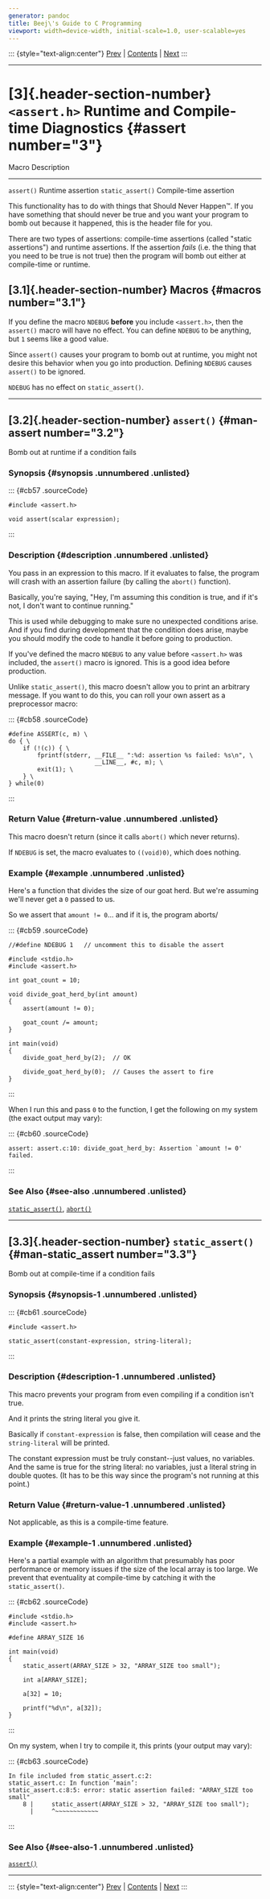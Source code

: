 ```yaml
---
generator: pandoc
title: Beej\'s Guide to C Programming
viewport: width=device-width, initial-scale=1.0, user-scalable=yes
---
```


::: {style="text-align:center"}
[Prev](the-c-language.html) \| [Contents](index.html) \| [Next](complex.html)
:::

------------------------------------------------------------------------

# [3]{.header-section-number} `<assert.h>` Runtime and Compile-time Diagnostics {#assert number="3"}

  Macro               Description
  ------------------- ------------------------
  `assert()`          Runtime assertion
  `static_assert()`   Compile-time assertion

This functionality has to do with things that Should Never Happen™. If you have something that should never be true and you want your program to bomb out because it happened, this is the header file for you.

There are two types of assertions: compile-time assertions (called "static assertions") and runtime assertions. If the assertion *fails* (i.e. the thing that you need to be true is not true) then the program will bomb out either at compile-time or runtime.

## [3.1]{.header-section-number} Macros {#macros number="3.1"}

If you define the macro `NDEBUG` **before** you include `<assert.h>`, then the `assert()` macro will have no effect. You can define `NDEBUG` to be anything, but `1` seems like a good value.

Since `assert()` causes your program to bomb out at runtime, you might not desire this behavior when you go into production. Defining `NDEBUG` causes `assert()` to be ignored.

`NDEBUG` has no effect on `static_assert()`.

------------------------------------------------------------------------

## [3.2]{.header-section-number} `assert()` {#man-assert number="3.2"}

Bomb out at runtime if a condition fails

### Synopsis {#synopsis .unnumbered .unlisted}

::: {#cb57 .sourceCode}
``` {.sourceCode .c}
#include <assert.h>

void assert(scalar expression);
```
:::

### Description {#description .unnumbered .unlisted}

You pass in an expression to this macro. If it evaluates to false, the program will crash with an assertion failure (by calling the `abort()` function).

Basically, you're saying, "Hey, I'm assuming this condition is true, and if it's not, I don't want to continue running."

This is used while debugging to make sure no unexpected conditions arise. And if you find during development that the condition does arise, maybe you should modify the code to handle it before going to production.

If you've defined the macro `NDEBUG` to any value before `<assert.h>` was included, the `assert()` macro is ignored. This is a good idea before production.

Unlike `static_assert()`, this macro doesn't allow you to print an arbitrary message. If you want to do this, you can roll your own assert as a preprocessor macro:

::: {#cb58 .sourceCode}
``` {.sourceCode .c}
#define ASSERT(c, m) \
do { \
    if (!(c)) { \
        fprintf(stderr, __FILE__ ":%d: assertion %s failed: %s\n", \
                        __LINE__, #c, m); \
        exit(1); \
    } \
} while(0)
```
:::

### Return Value {#return-value .unnumbered .unlisted}

This macro doesn't return (since it calls `abort()` which never returns).

If `NDEBUG` is set, the macro evaluates to `((void)0)`, which does nothing.

### Example {#example .unnumbered .unlisted}

Here's a function that divides the size of our goat herd. But we're assuming we'll never get a `0` passed to us.

So we assert that `amount != 0`... and if it is, the program aborts/

::: {#cb59 .sourceCode}
``` {.sourceCode .numberSource .c .numberLines}
//#define NDEBUG 1   // uncomment this to disable the assert

#include <stdio.h>
#include <assert.h>

int goat_count = 10;

void divide_goat_herd_by(int amount)
{
    assert(amount != 0);

    goat_count /= amount;
}  

int main(void)
{
    divide_goat_herd_by(2);  // OK

    divide_goat_herd_by(0);  // Causes the assert to fire
}
```
:::

When I run this and pass `0` to the function, I get the following on my system (the exact output may vary):

::: {#cb60 .sourceCode}
``` {.sourceCode .default}
assert: assert.c:10: divide_goat_herd_by: Assertion `amount != 0' failed.
```
:::

### See Also {#see-also .unnumbered .unlisted}

[`static_assert()`](assert.html#man-static_assert), [`abort()`](stdlib.html#man-abort)

------------------------------------------------------------------------

## [3.3]{.header-section-number} `static_assert()` {#man-static_assert number="3.3"}

Bomb out at compile-time if a condition fails

### Synopsis {#synopsis-1 .unnumbered .unlisted}

::: {#cb61 .sourceCode}
``` {.sourceCode .c}
#include <assert.h>

static_assert(constant-expression, string-literal);
```
:::

### Description {#description-1 .unnumbered .unlisted}

This macro prevents your program from even compiling if a condition isn't true.

And it prints the string literal you give it.

Basically if `constant-expression` is false, then compilation will cease and the `string-literal` will be printed.

The constant expression must be truly constant--just values, no variables. And the same is true for the string literal: no variables, just a literal string in double quotes. (It has to be this way since the program's not running at this point.)

### Return Value {#return-value-1 .unnumbered .unlisted}

Not applicable, as this is a compile-time feature.

### Example {#example-1 .unnumbered .unlisted}

Here's a partial example with an algorithm that presumably has poor performance or memory issues if the size of the local array is too large. We prevent that eventuality at compile-time by catching it with the `static_assert()`.

::: {#cb62 .sourceCode}
``` {.sourceCode .numberSource .c .numberLines}
#include <stdio.h>
#include <assert.h>

#define ARRAY_SIZE 16

int main(void)
{
    static_assert(ARRAY_SIZE > 32, "ARRAY_SIZE too small");

    int a[ARRAY_SIZE];

    a[32] = 10;

    printf("%d\n", a[32]);
}
```
:::

On my system, when I try to compile it, this prints (your output may vary):

::: {#cb63 .sourceCode}
``` {.sourceCode .default}
In file included from static_assert.c:2:
static_assert.c: In function ‘main’:
static_assert.c:8:5: error: static assertion failed: "ARRAY_SIZE too small"
    8 |     static_assert(ARRAY_SIZE > 32, "ARRAY_SIZE too small");
      |     ^~~~~~~~~~~~~
```
:::

### See Also {#see-also-1 .unnumbered .unlisted}

[`assert()`](assert.html#man-assert)

------------------------------------------------------------------------

::: {style="text-align:center"}
[Prev](the-c-language.html) \| [Contents](index.html) \| [Next](complex.html)
:::
